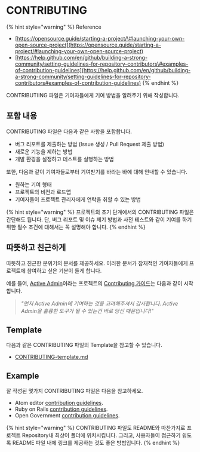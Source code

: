 # CONTRIBUTING

{% hint style="warning" %}
Reference

* [https://opensource.guide/starting-a-project/\#launching-your-own-open-source-project](https://opensource.guide/starting-a-project/#launching-your-own-open-source-project)
* [https://help.github.com/en/github/building-a-strong-community/setting-guidelines-for-repository-contributors\#examples-of-contribution-guidelines](https://help.github.com/en/github/building-a-strong-community/setting-guidelines-for-repository-contributors#examples-of-contribution-guidelines)
{% endhint %}

CONTRIBUTIING 파일은 기여자들에게 기여 방법을 알려주기 위해 작성합니다. 

## 포함 내용

CONTRIBUTING 파일은 다음과 같은 사항을 포함합니다.

* 버그 리포트를 제출하는 방법 \(Issue 생성 / Pull Request 제출 방법\)
* 새로운 기능을 제하는 방법 
* 개발 환경을 설정하고 테스트를 실행하는 방법

또한, 다음과 같이 기여자들로부터 기여받기를 바라는 바에 대해 안내할 수 있습니다. 

* 원하는 기여 형태
* 프로젝트의 비전과 로드맵
* 기여자들이 프로젝트 관리자에게 연락을 취할 수 있는 방법

{% hint style="warning" %}
프로젝트의 초기 단계에서의 CONTRIBUTING 파일은 간단해도 됩니다. 단, 버그 리포트 및 이슈 제기 방법과 사전 테스트와 같이 기여를 하기 위한 필수 조건에 대해서는 꼭 설명해야 합니다. 
{% endhint %}

## 따뜻하고 친근하게

따뜻하고 친근한 분위기의 문서를 제공하세요. 이러한 문서가 잠재적인 기여자들에게 프로젝트에 참여하고 싶은 기분이 들게 합니다. 

예를 들어, [Active Admin](https://github.com/activeadmin/activeadmin/)이라는 프로젝트의 [Contributing 가이드](https://github.com/activeadmin/activeadmin/blob/master/CONTRIBUTING.md)는 다음과 같이 시작합니다. 

> _"먼저 Active Admin에 기여하는 것을 고려해주셔서 감사합니다. Active Admin을 훌륭한 도구가 될 수 있는건 바로 당신 때문입니다!"_

## Template

다음과 같은 CONTRIBUTING 파일의 Template을 참고할 수 있습니다. 

* [CONTRIBUTING-template.md](https://github.com/nayafia/contributing-template/blob/master/CONTRIBUTING-template.md)

## Example

잘 작성된 몇가지 CONTRIBUTING 파일은 다음을 참고하세요. 

* Atom editor [contribution guidelines](https://github.com/atom/atom/blob/master/CONTRIBUTING.md).
* Ruby on Rails [contribution guidelines](https://github.com/rails/rails/blob/master/CONTRIBUTING.md).
* Open Government [contribution guidelines](https://github.com/opengovernment/opengovernment/blob/master/CONTRIBUTING.md).

{% hint style="warning" %}
CONTRIBUTING 파일도 README와 마찬가지로 프로젝트 Repository내 최상이 폴더에 위치시킵니다. 그리고, 사용자들이 접근하기 쉽도록 README 파일 내에 링크를 제공하는 것도 좋은 방법입니다. 
{% endhint %}

